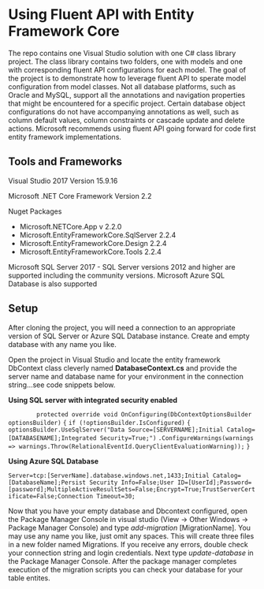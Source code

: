 # Using Fluent API with Entity Framework Core
The repo contains one Visual Studio solution with one C# class library project.  The class library contains two folders, one with models and one with corresponding fluent API configurations for each model.  The goal of the project is to demonstrate how to leverage fluent API to sperate model configuration from model classes.  Not all database platforms, such as Oracle and MySQL, support all the annotations and navigation properties that might be encountered for a specific project.  Certain database object configurations do not have accompanying annotations as well, such as column default values, column constraints or cascade update and delete actions.  Microsoft recommends using fluent API going forward for code first entity framework implementations.

## Tools and Frameworks
Visual Studio 2017 Version 15.9.16

Microsoft .NET Core Framework Version 2.2

Nuget Packages
* Microsoft.NETCore.App v 2.2.0
* Microsoft.EntityFrameworkCore.SqlServer 2.2.4
* Microsoft.EntityFrameworkCore.Design 2.2.4
* Microsoft.EntityFrameworkCore.Tools 2.2.4

Microsoft SQL Server 2017 - SQL Server versions 2012 and higher are supported including the community versions.  Microsoft Azure SQL Database is also supported

## Setup
After cloning the project, you will need a connection to an appropriate version of SQL Server or Azure SQL Database instance.  Create and empty database with any name you like.

Open the project in Visual Studio and locate the entity framework DbContext class cleverly named **DatabaseContext.cs** and provide the server name and database name for your environment in the connection string...see code snippets below.

**Using SQL server with integrated security enabled**

`        protected override void OnConfiguring(DbContextOptionsBuilder optionsBuilder)`
        `{`
            `if (!optionsBuilder.IsConfigured)`
            `{`
                `optionsBuilder.UseSqlServer("Data Source=[SERVERNAME];Initial Catalog=[DATABASENAME];Integrated Security=True;")`
                `.ConfigureWarnings(warnings => warnings.Throw(RelationalEventId.QueryClientEvaluationWarning));`
            `}`
       
**Using Azure SQL Database**

`Server=tcp:[ServerName].database.windows.net,1433;Initial Catalog=[DatabaseName];Persist Security Info=False;User ID=[UserId];Password=[password];MultipleActiveResultSets=False;Encrypt=True;TrustServerCertificate=False;Connection Timeout=30;`

Now that you have your empty database and Dbcontext configured, open the Package Manager Console in visual studio (View -> Other Windows -> Package Manager Console) and type _add-migration_ [MigrationName].  You may use any name you like, just omit any spaces.  This will create three files in a new folder named Migrations.  If you receive any errors, double check your connection string and login credentials.  Next type _update-database_ in the Package Manager Console.  After the package manager completes execution of the migration scripts you can check your database for your table entites.
